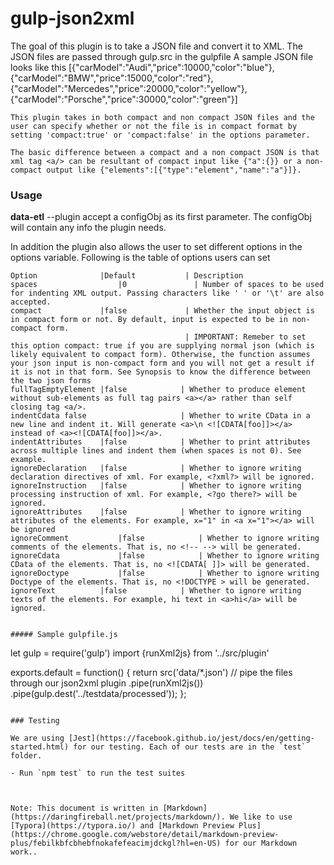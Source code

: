 # gulp-json2xml #
The goal of this plugin is to take a JSON file and convert it to XML. The JSON files are passed through gulp.src in the gulpfile
A sample JSON file looks like this 
[{"carModel":"Audi","price":10000,"color":"blue"},{"carModel":"BMW","price":15000,"color":"red"},{"carModel":"Mercedes","price":20000,"color":"yellow"},{"carModel":"Porsche","price":30000,"color":"green"}]

```
This plugin takes in both compact and non compact JSON files and the user can specify whether or not the file is in compact format by setting 'compact:true' or 'compact:false' in the options parameter. 

The basic difference between a compact and a non compact JSON is that xml tag <a/> can be resultant of compact input like {"a":{}} or a non-compact output like {"elements":[{"type":"element","name":"a"}]}.
```

### Usage
**data-etl**
--plugin accept a configObj as its first parameter. The configObj will contain any info the plugin needs.


In addition the plugin also allows the user to set different options in the options variable. Following is the table of options users can set
```
Option          	|Default	       | Description
spaces	                |0               | Number of spaces to be used for indenting XML output. Passing characters like ' ' or '\t' are also accepted.
compact		        |false             | Whether the input object is in compact form or not. By default, input is expected to be in non-compact form.
                                       | IMPORTANT: Remeber to set this option compact: true if you are supplying normal json (which is likely equivalent to compact form). Otherwise, the function assumes your json input is non-compact form and you will not get a result if it is not in that form. See Synopsis to know the difference between the two json forms
fullTagEmptyElement	|false	          | Whether to produce element without sub-elements as full tag pairs <a></a> rather than self closing tag <a/>.
indentCdata	false	                  | Whether to write CData in a new line and indent it. Will generate <a>\n <![CDATA[foo]]></a> instead of <a><![CDATA[foo]]></a>.      
indentAttributes	|false	          | Whether to print attributes across multiple lines and indent them (when spaces is not 0). See example.
ignoreDeclaration	|false	          | Whether to ignore writing declaration directives of xml. For example, <?xml?> will be ignored.
ignoreInstruction	|false	          | Whether to ignore writing processing instruction of xml. For example, <?go there?> will be ignored.
ignoreAttributes	|false	          | Whether to ignore writing attributes of the elements. For example, x="1" in <a x="1"></a> will be ignored
ignoreComment	        |false	          | Whether to ignore writing comments of the elements. That is, no <!-- --> will be generated.
ignoreCdata             |false	          | Whether to ignore writing CData of the elements. That is, no <![CDATA[ ]]> will be generated.
ignoreDoctype	        |false	          | Whether to ignore writing Doctype of the elements. That is, no <!DOCTYPE > will be generated.
ignoreText	        |false	          | Whether to ignore writing texts of the elements. For example, hi text in <a>hi</a> will be ignored.
```
```

##### Sample gulpfile.js
```
let gulp = require('gulp')
import {runXml2js} from '../src/plugin'

exports.default = function() {
    return src('data/*.json')
    // pipe the files through our json2xml plugin
    .pipe(runXml2js())
    .pipe(gulp.dest('../testdata/processed'));
    };
```

### Testing

We are using [Jest](https://facebook.github.io/jest/docs/en/getting-started.html) for our testing. Each of our tests are in the `test` folder.

- Run `npm test` to run the test suites



Note: This document is written in [Markdown](https://daringfireball.net/projects/markdown/). We like to use [Typora](https://typora.io/) and [Markdown Preview Plus](https://chrome.google.com/webstore/detail/markdown-preview-plus/febilkbfcbhebfnokafefeacimjdckgl?hl=en-US) for our Markdown work..
